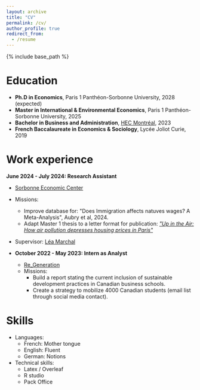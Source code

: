 ```yaml
---
layout: archive
title: "CV"
permalink: /cv/
author_profile: true
redirect_from:
  - /resume
---
```


{% include base_path %}

Education
======
* __Ph.D in Economics__, Paris 1 Panthéon-Sorbonne University, 2028 (expected)
* __Master in International & Environmental Economics__, Paris 1 Panthéon-Sorbonne University, 2025
* __Bachelor in Business and Administration__, [HEC Montréal](https://www.hec.ca/), 2023
* __French Baccalaureate in Economics & Sociology__, Lycée Joliot Curie, 2019

Work experience
======
__June 2024 - July 2024: Research Assistant__
  * [Sorbonne Economic Center](https://centredeconomiesorbonne.cnrs.fr/)
  * Missions: 
    * Improve database for: "Does Immigration affects natuves wages? A Meta-Analysis", Aubry et al, 2024.
    * Adapt Master 1 thesis to a letter format for publication: [_"Up in the Air: How air pollution depresses housing prices in Paris"_](https://www.tandfonline.com/doi/full/10.1080/13504851.2025.2548957)
  * Supervisor: [Léa Marchal](https://leamarchal.fr/)

* __October 2022 - May 2023: Intern as Analyst__
  * [Re_Generation](https://www.re-generation.ca/fr)
  * Missions:
    * Build a report stating the current inclusion of sustainable development practices in Canadian
      business schools.
    * Create a strategy to mobilize 4000 Canadian students (email list through social media contact).
  
Skills
======
* Languages:
  * French: Mother tongue
  * English: Fluent
  * German: Notions
* Technical skills:
  * Latex / Overleaf
  * R studio
  * Pack Office

